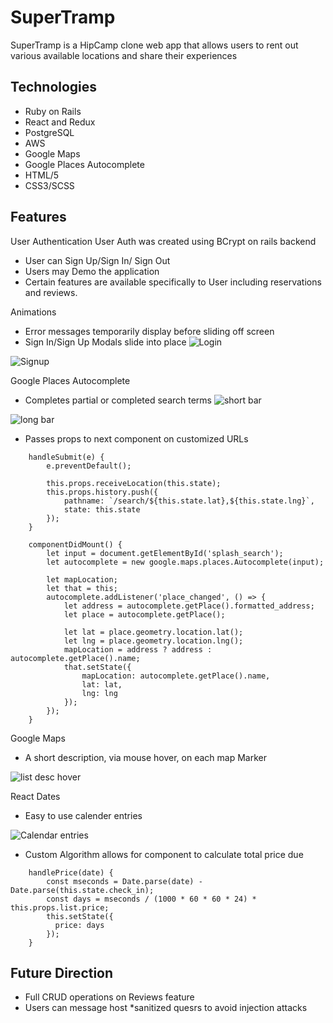 #  SuperTramp

SuperTramp is a HipCamp clone web app that allows users to rent out various available locations and share their experiences


Technologies
--------------
* Ruby on Rails
* React and Redux
* PostgreSQL
* AWS
* Google Maps
* Google Places Autocomplete
* HTML/5
* CSS3/SCSS

Features
--------------
User Authentication
User Auth was created using BCrypt on rails backend
* User can Sign Up/Sign In/ Sign Out
* Users may Demo the application
* Certain features are available specifically to User including reservations and reviews.

Animations
* Error messages temporarily display before sliding off screen
* Sign In/Sign Up Modals slide into place
![Login](https://supertramp-mast.s3-us-west-1.amazonaws.com/login+animation.gif)

![Signup](https://supertramp-mast.s3-us-west-1.amazonaws.com/signup+animation.gif)

Google Places Autocomplete
* Completes partial or completed search terms
![short bar](https://supertramp-mast.s3-us-west-1.amazonaws.com/Google+places+ac.png)

![long bar](https://supertramp-mast.s3-us-west-1.amazonaws.com/full+search+bar.png)

* Passes props to next component on customized URLs
``````````````````````
    handleSubmit(e) {
        e.preventDefault();

        this.props.receiveLocation(this.state);
        this.props.history.push({
            pathname: `/search/${this.state.lat},${this.state.lng}`,
            state: this.state
        });
    }

    componentDidMount() {
        let input = document.getElementById('splash_search');
        let autocomplete = new google.maps.places.Autocomplete(input);

        let mapLocation;
        let that = this;
        autocomplete.addListener('place_changed', () => {
            let address = autocomplete.getPlace().formatted_address;
            let place = autocomplete.getPlace();

            let lat = place.geometry.location.lat();
            let lng = place.geometry.location.lng();
            mapLocation = address ? address : autocomplete.getPlace().name;
            that.setState({
                mapLocation: autocomplete.getPlace().name,
                lat: lat,
                lng: lng
            });
        });   
    }
``````````````````````


Google Maps
* A short description, via mouse hover, on each map Marker

![list desc hover](https://supertramp-mast.s3-us-west-1.amazonaws.com/map+hover.png)

React Dates
* Easy to use calender entries

![Calendar entries](https://supertramp-mast.s3-us-west-1.amazonaws.com/reactdates+calendar.png)

* Custom Algorithm allows for component to calculate total price due
`````````````````````````````````
    handlePrice(date) {
        const mseconds = Date.parse(date) - Date.parse(this.state.check_in);
        const days = mseconds / (1000 * 60 * 60 * 24) * this.props.list.price;
        this.setState({
          price: days
        });
    }
`````````````````````````````````

Future Direction
---------
* Full CRUD operations on Reviews feature
* Users can message host
*sanitized quesrs to avoid injection attacks



